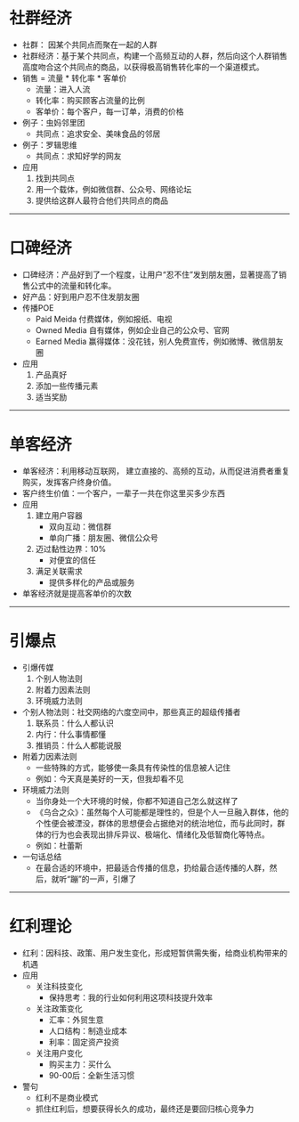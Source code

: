 # 社群经济 #
- 社群： 因某个共同点而聚在一起的人群
- 社群经济：基于某个共同点，构建一个高频互动的人群，然后向这个人群销售高度吻合这个共同点的商品，以获得极高销售转化率的一个渠道模式。
- 销售 = 流量 * 转化率 * 客单价
	- 流量：进入人流
	- 转化率：购买顾客占流量的比例
	- 客单价：每个客户，每一订单，消费的价格
- 例子：虫妈邻里团
	- 共同点：追求安全、美味食品的邻居
- 例子：罗辑思维
	- 共同点：求知好学的网友
- 应用
	1. 找到共同点
	2. 用一个载体，例如微信群、公众号、网络论坛
	3. 提供给这群人最符合他们共同点的商品

----------
# 口碑经济 #
- 口碑经济：产品好到了一个程度，让用户“忍不住”发到朋友圈，显著提高了销售公式中的流量和转化率。
- 好产品：好到用户忍不住发朋友圈
- 传播POE
	- Paid Meida 付费媒体，例如报纸、电视
	- Owned Media 自有媒体，例如企业自己的公众号、官网
	- Earned Media 赢得媒体：没花钱，别人免费宣传，例如微博、微信朋友圈
- 应用
	1. 产品真好
	2. 添加一些传播元素
	3. 适当奖励	

----------
# 单客经济 #
- 单客经济：利用移动互联网， 建立直接的、高频的互动，从而促进消费者重复购买，发挥客户终身价值。
- 客户终生价值：一个客户，一辈子一共在你这里买多少东西
- 应用
	1. 建立用户容器
		- 双向互动：微信群
		- 单向广播：朋友圈、微信公众号
	2. 迈过黏性边界：10%
		- 对便宜的信任
	3. 满足关联需求
		- 提供多样化的产品或服务
- 单客经济就是提高客单价的次数

----------
# 引爆点 #
- 引爆传媒
	1. 个别人物法则
	2. 附着力因素法则
	3. 环境威力法则  
- 个别人物法则：社交网络的六度空间中，那些真正的超级传播者
	1. 联系员：什么人都认识		
	2. 内行：什么事情都懂
	3. 推销员：什么人都能说服
- 附着力因素法则
	- 一些特殊的方式，能够使一条具有传染性的信息被人记住
	- 例如：今天真是美好的一天，但我却看不见
- 环境威力法则
	- 当你身处一个大环境的时候，你都不知道自己怎么就这样了
	- 《乌合之众》：虽然每个人可能都是理性的，但是个人一旦融入群体，他的个性便会被湮没，群体的思想便会占据绝对的统治地位，而与此同时，群体的行为也会表现出排斥异议、极端化、情绪化及低智商化等特点。
	- 例如：杜蕾斯
- 一句话总结
	- 在最合适的环境中，把最适合传播的信息，扔给最合适传播的人群，然后，就听“蹦”的一声，引爆了

----------
# 红利理论 #
- 红利：因科技、政策、用户发生变化，形成短暂供需失衡，给商业机构带来的机遇
- 应用
	- 关注科技变化
		- 保持思考：我的行业如何利用这项科技提升效率
	- 关注政策变化
		- 汇率：外贸生意
		- 人口结构：制造业成本
		- 利率：固定资产投资
	- 关注用户变化
		- 购买主力：买什么
		- 90-00后：全新生活习惯
- 警句
	- 红利不是商业模式
	- 抓住红利后，想要获得长久的成功，最终还是要回归核心竞争力

